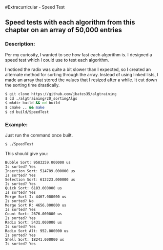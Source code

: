 #Extracurricular - Speed Test
## Speed tests with each algorithm from this chapter on an array of 50,000 entries 
### Description:
Per my curiosity, I wanted to see how fast each algorithm is. I designed a speed test which I could use to test each algorithm.

I noticed the radix was quite a bit slower than I expected, so I created an alternate method for sorting through the array. Instead of using linked lists, I made an array that stored the values that I resized after a while. It cut down the sorting time drastically.

```bash
$ git clone https://github.com/jbates35/algtraining
$ cd ./algtraining/20_sortingAlgs
$ mkdir build && cd build
$ cmake .. && make
$ cd build/SpeedTest
```
### Example:
Just run the command once built.
```bash
$ ./SpeedTest
```
This should give you:
```
Bubble Sort: 9583259.000000 us
Is sorted? Yes
Insertion Sort: 514789.000000 us
Is sorted? Yes
Selection Sort: 612223.000000 us
Is sorted? Yes
Quick Sort: 6183.000000 us
Is sorted? Yes
Merge Sort I: 4467.000000 us
Is sorted? No
Merge Sort R: 4656.000000 us
Is sorted? Yes
Count Sort: 2676.000000 us
Is sorted? Yes
Radix Sort: 5431.000000 us
Is sorted? Yes
Radix Sort Alt: 952.000000 us
Is sorted? Yes
Shell Sort: 18241.000000 us
Is sorted? Yes

```
